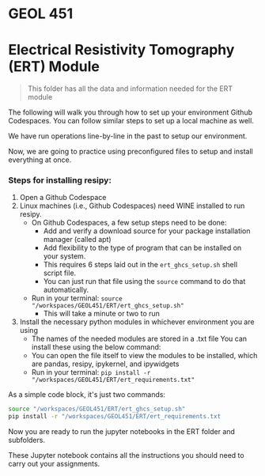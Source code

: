 # GEOL 451 
# Electrical Resistivity Tomography (ERT) Module
> This folder has all the data and information needed for the ERT module

The following will walk you through how to set up your environment Github Codespaces. 
You can follow similar steps to set up a local machine as well.

We have run operations line-by-line in the past to setup our environment. 

Now, we are going to practice using preconfigured files to setup and install everything at once.

### Steps for installing resipy:
1) Open a Github Codespace
2) Linux machines (i.e., Github Codespaces) need WINE installed to run resipy. 
    * On Github Codespaces, a few setup steps need to be done:
        * Add and verify a download source for your package installation manager (called apt)
        * Add flexibility to the type of program that can be installed on your system. 
        * This requires 6 steps laid out in the `ert_ghcs_setup.sh` shell script file.
        * You can just run that file using the `source` command to do that automatically.
    * Run in your terminal: `source "/workspaces/GEOL451/ERT/ert_ghcs_setup.sh"`
        * This will take a minute or two to run
3) Install the necessary python modules in whichever environment you are using
    * The names of the needed modules are stored in a .txt file You can install these using the below command:
    * You can open the file itself to view the modules to be installed, which are pandas, resipy, ipykernel, and ipywidgets
    * Run in your terminal: `pip install -r "/workspaces/GEOL451/ERT/ert_requirements.txt"`

As a simple code block, it's just two commands:
```bash
source "/workspaces/GEOL451/ERT/ert_ghcs_setup.sh"
pip install -r "/workspaces/GEOL451/ERT/ert_requirements.txt
```

Now you are ready to run the jupyter notebooks in the ERT folder and subfolders.

These Jupyter notebook contains all the instructions you should need to carry out your assignments.
